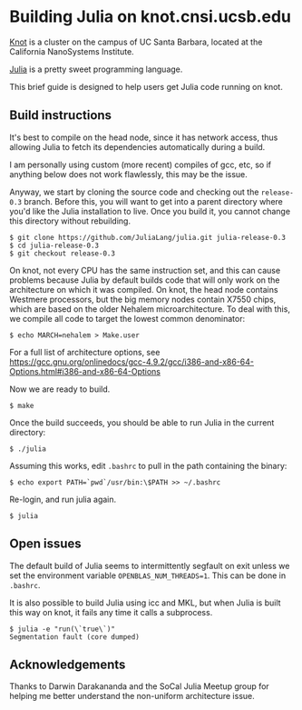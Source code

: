 Building Julia on knot.cnsi.ucsb.edu
====================================

[Knot](http://csc.cnsi.ucsb.edu/clusters/knot) is a cluster on the campus of UC Santa Barbara, located at the California NanoSystems Institute.

[Julia](http://julialang.org/) is a pretty sweet programming language.

This brief guide is designed to help users get Julia code running on knot.

Build instructions
------------------

It's best to compile on the head node, since it has network access, thus allowing Julia to fetch its dependencies automatically during a build.

I am personally using custom (more recent) compiles of gcc, etc, so if anything below does not work flawlessly, this may be the issue.

Anyway, we start by cloning the source code and checking out the `release-0.3` branch.  Before this, you will want to get into a parent directory where you'd like the Julia installation to live.  Once you build it, you cannot change this directory without rebuilding.

    $ git clone https://github.com/JuliaLang/julia.git julia-release-0.3
    $ cd julia-release-0.3
    $ git checkout release-0.3

On knot, not every CPU has the same instruction set, and this can cause problems because Julia by default builds code that will only work on the architecture on which it was compiled.  On knot, the head node contains Westmere processors, but the big memory nodes contain X7550 chips, which are based on the older Nehalem microarchitecture.  To deal with this, we compile all code to target the lowest common denominator:

    $ echo MARCH=nehalem > Make.user

For a full list of architecture options, see https://gcc.gnu.org/onlinedocs/gcc-4.9.2/gcc/i386-and-x86-64-Options.html#i386-and-x86-64-Options

Now we are ready to build.

    $ make

Once the build succeeds, you should be able to run Julia in the current directory:

    $ ./julia

Assuming this works, edit `.bashrc` to pull in the path containing the binary:

    $ echo export PATH=`pwd`/usr/bin:\$PATH >> ~/.bashrc

Re-login, and run julia again.

    $ julia

Open issues
-----------

The default build of Julia seems to intermittently segfault on exit unless we set the environment variable `OPENBLAS_NUM_THREADS=1`.  This can be done in `.bashrc`.

It is also possible to build Julia using icc and MKL, but when Julia is built this way on knot, it fails any time it calls a subprocess.

	$ julia -e "run(\`true\`)" 
    Segmentation fault (core dumped)

Acknowledgements
----------------

Thanks to Darwin Darakananda and the SoCal Julia Meetup group for helping me better understand the non-uniform architecture issue.
